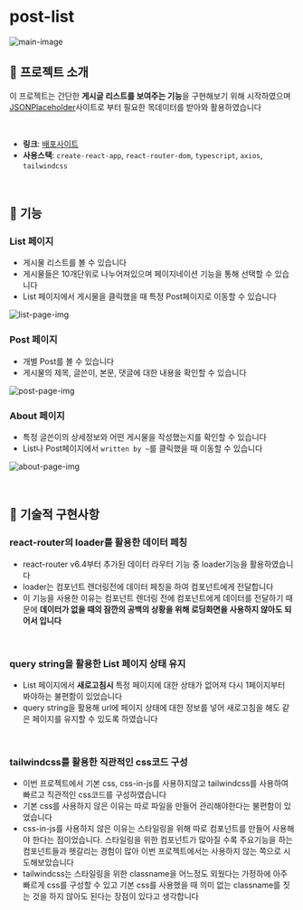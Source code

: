 # post-list

![main-image](https://cdn.discordapp.com/attachments/1142343767941201923/1142344878248955924/screely-1692426630741.png)

## 🧤 프로젝트 소개

이 프로젝트는 간단한 **게시글 리스트를 보여주는 기능**을 구현해보기 위해 시작하였으며 [JSONPlaceholder](https://jsonplaceholder.typicode.com)사이트로 부터 필요한 목데이터를 받아와 활용하였습니다

<br/>

- **링크**: [배포사이트](https://loquacious-starlight-9d25bf.netlify.app)
- **사용스택**: `create-react-app`, `react-router-dom`, `typescript`, `axios`, `tailwindcss`

<br/>

## 🔎 기능

### List 페이지

- 게시물 리스트를 볼 수 있습니다
- 게시물들은 10개단위로 나누어져있으며 페이지네이션 기능을 통해 선택할 수 있습니다
- List 페이지에서 게시물을 클릭했을 때 특정 Post페이지로 이동할 수 있습니다

![list-page-img](https://cdn.discordapp.com/attachments/1142343767941201923/1142353513729507348/ezgif.com-video-to-gif.gif)

### Post 페이지

- 개별 Post를 볼 수 있습니다
- 게시물의 제목, 글쓴이, 본문, 댓글에 대한 내용을 확인할 수 있습니다

![post-page-img](https://cdn.discordapp.com/attachments/1142343767941201923/1142354275582877908/ezgif.com-video-to-gif_1.gif)

### About 페이지

- 특정 글쓴이의 상세정보와 어떤 게시물을 작성했는지를 확인할 수 있습니다
- List나 Post페이지에서 `written by ~`를 클릭했을 때 이동할 수 있습니다

![about-page-img](https://cdn.discordapp.com/attachments/1142343767941201923/1142355265807728681/ezgif.com-video-to-gif_2.gif)

<br/>

## 🎯 기술적 구현사항

### react-router의 loader를 활용한 데이터 페칭

- react-router v6.4부터 추가된 데이터 라우터 기능 중 loader기능을 활용하였습니다
- loader는 컴포넌트 렌더링전에 데이터 페칭을 하여 컴포넌트에게 전달합니다
- 이 기능을 사용한 이유는 컴포넌트 렌더링 전에 컴포넌트에게 데이터를 전달하기 때문에 **데이터가 없을 때의 잠깐의 공백의 상황을 위해 로딩화면을 사용하지 않아도 되어서 입니다**

<br/>

### query string을 활용한 List 페이지 상태 유지

- List 페이지에서 **새로고침시** 특정 페이지에 대한 상태가 없어져 다시 1페이지부터 봐야하는 불편함이 있었습니다
- query string을 활용해 url에 페이지 상태에 대한 정보를 넣어 새로고침을 해도 같은 페이지를 유지할 수 있도록 하였습니다

<br/>

### tailwindcss를 활용한 직관적인 css코드 구성

- 이번 프로젝트에서 기본 css, css-in-js를 사용하지않고 tailwindcss를 사용하여 빠르고 직관적인 css코드를 구성하였습니다
- 기본 css를 사용하지 않은 이유는 따로 파일을 만들어 관리해야한다는 불편함이 있었습니다
- css-in-js를 사용하지 않은 이유는 스타일링을 위해 따로 컴포넌트를 만들어 사용해야 한다는 점이었습니다. 스타일링을 위한 컴포넌트가 많아질 수록 주요기능을 하는 컴포넌트들과 헷갈리는 경험이 많아 이번 프로젝트에서는 사용하지 않는 쪽으로 시도해보았습니다
- tailwindcss는 스타일링을 위한 classname을 어느정도 외웠다는 가정하에 아주 빠르게 css를 구성할 수 있고 기본 css를 사용했을 때 의미 없는 classname를 짓는 것을 하지 않아도 된다는 장점이 있다고 생각합니다
